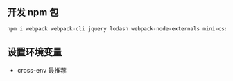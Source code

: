 ## 开发 npm 包

```bash
npm i webpack webpack-cli jquery lodash webpack-node-externals mini-css-extract-plugin css-loader --save
```

## 设置环境变量

- cross-env 最推荐
